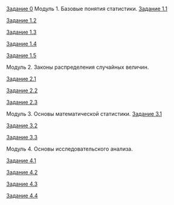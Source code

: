 [Задание 0]("https://github.com/AndreyPovaliy/ITMO_DS/tree/main/04_basic_statistic/task_0.txt")
Модуль 1. Базовые понятия статистики.
[Задание 1.1]("https://github.com/AndreyPovaliy/ITMO_DS/tree/main/04_basic_statistic/task_1_1.txt")

[Задание 1.2]("https://github.com/AndreyPovaliy/ITMO_DS/tree/main/04_basic_statistic/task_1_2.txt")

[Задание 1.3]("https://github.com/AndreyPovaliy/ITMO_DS/tree/main/04_basic_statistic/task_1_3.txt")

[Задание 1.4]("https://github.com/AndreyPovaliy/ITMO_DS/tree/main/04_basic_statistic/task_1_4.py")

[Задание 1.5]("https://github.com/AndreyPovaliy/ITMO_DS/tree/main/04_basic_statistic/task_1_5.py")

Модуль 2. Законы распределения случайных величин.

[Задание 2.1]("https://github.com/AndreyPovaliy/ITMO_DS/tree/main/04_basic_statistic/task_0.txt")

[Задание 2.2]("https://github.com/AndreyPovaliy/ITMO_DS/tree/main/04_basic_statistic/task_0.txt")

[Задание 2.3]("https://github.com/AndreyPovaliy/ITMO_DS/tree/main/04_basic_statistic/task_0.txt")

Модуль 3. Основы математической статистики.
[Задание 3.1]("https://github.com/AndreyPovaliy/ITMO_DS/tree/main/04_basic_statistic/task_0.txt")

[Задание 3.2]("https://github.com/AndreyPovaliy/ITMO_DS/tree/main/04_basic_statistic/task_0.txt")

[Задание 3.3]("https://github.com/AndreyPovaliy/ITMO_DS/tree/main/04_basic_statistic/task_0.txt")

Модуль 4. Основы исследовательского анализа.

[Задание 4.1]("https://github.com/AndreyPovaliy/ITMO_DS/tree/main/04_basic_statistic/task_0.txt")

[Задание 4.2]("https://github.com/AndreyPovaliy/ITMO_DS/tree/main/04_basic_statistic/task_0.txt")

[Задание 4.3]("https://github.com/AndreyPovaliy/ITMO_DS/tree/main/04_basic_statistic/task_0.txt")

[Задание 4.4]("https://github.com/AndreyPovaliy/ITMO_DS/tree/main/04_basic_statistic/task_0.txt")

